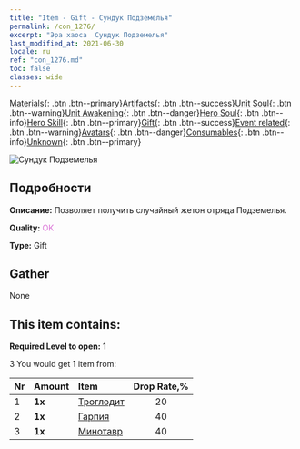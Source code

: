 ```yaml
---
title: "Item - Gift - Сундук Подземелья"
permalink: /con_1276/
excerpt: "Эра хаоса  Сундук Подземелья"
last_modified_at: 2021-06-30
locale: ru
ref: "con_1276.md"
toc: false
classes: wide
---
```

 [Materials](/ItemsRU/){: .btn .btn--primary}[Artifacts](/ItemsRU/Artifacts/){: .btn .btn--success}[Unit Soul](/ItemsRU/UnitSoul/){: .btn .btn--warning}[Unit Awakening](/ItemsRU/UnitAwakening/){: .btn .btn--danger}[Hero Soul](/ItemsRU/HeroSoul/){: .btn .btn--info}[Hero Skill](/ItemsRU/HeroSkill/){: .btn .btn--primary}[Gift](/ItemsRU/Gift/){: .btn .btn--success}[Event related](/ItemsRU/Events/){: .btn .btn--warning}[Avatars](/ItemsRU/Avatars/){: .btn .btn--danger}[Consumables](/ItemsRU/Consumables/){: .btn .btn--info}[Unknown](/ItemsRU/Unknown/){: .btn .btn--primary}

 ![Сундук Подземелья](/images/t/i_904008.png)

## Подробности
 **Описание:** Позволяет получить случайный жетон отряда Подземелья.

 **Quality:** <span style="color: #DA70D6">OK</span>

 **Type:** Gift

## Gather

  None

## This item contains:

 **Required Level to open:** 1

 3 You would get **1** item  from:

  | Nr | Amount |     Item    | Drop Rate,% |
  |:---|:-------|:------------|:---------:|
  | 1 |  **1x** | [Троглодит](/ItemsRU/unt_244/) | 20 | 
  | 2 |  **1x** | [Гарпия](/ItemsRU/unt_245/) | 40 | 
  | 3 |  **1x** | [Минотавр](/ItemsRU/unt_248/) | 40 | 
